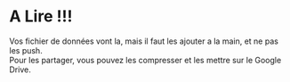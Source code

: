 # A Lire !!!

Vos fichier de données vont la, mais il faut les ajouter a la main, et ne pas les push.  
Pour les partager, vous pouvez les compresser et les mettre sur le Google Drive.